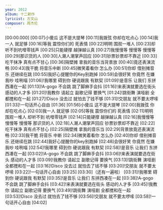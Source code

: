 ```yaml
---
year: 2012
album: 十二新作
lyricist: 方文山
composer: 周杰伦
---
```

[00:00.000]
[00:07]小傻瓜 这不是大提琴
[00:11]我拨弦 你却在吃点心
[00:14]我一人 就足够
[00:16]等我 震惊你们的 死表情
[00:22]明明 围观一堆人
[00:23]却听不到吭噔零钱声
[00:25]只能硬撑 越弹越认真
[00:27]我慢慢等 慢慢等 慢慢等
[00:29]那识货的人
[00:30]人潮人潮掌声回应
[00:31]钞票钞票却不靠近
[00:33]吃干抹净 真有点不甘心
[00:36]隔壁摊 拿我的音乐当背景放
[00:40]竟还表演流畅
[00:43]我干脆 将音乐中断
[00:45]微笑着看你 怎么办
[00:51]你却 借别摊音乐 还继续在跳
[00:55]我好心提醒你的Key别跑掉
[00:59]会很好笑 你竟然 在嫌我吵 哇咧喵
[01:06]!我哪里 碍到你 硬说跟我 有默契
[01:09]!是音乐 让我们 东拼西凑在一起
[01:13]!A-gogo 不会跳 跳了脚麻手会抖
[01:16]!来表演就要选在街头 感动的人才多
[01:20]!我教你 请起立 副歌记得 要换气
[01:24]!跳街舞 演哑剧 全都搅和在一起
[01:27]!Disco 没去过 就怕去了钱不够
[01:31]!交朋友 就不要太啰嗦
[01:33]!一句话开心自由
[01:36]
[01:56]小傻瓜 这不是大提琴
[02:00]我拨弦 你却在吃点心
[02:03]我一人 就足够
[02:05]等我 震惊你们的 死表情
[02:11]明明 围观一堆人 却听不到 吭噔零钱声
[02:14]只能硬撑 越弹越认真
[02:16]我慢慢等 慢慢等 慢慢等 那识货的人
[02:18]人潮人潮掌声回应 钞票钞票却不靠近
[02:22]吃干抹净 真有点不甘心
[02:25]隔壁摊 拿我的音乐当
[02:29]背景放竟还表演流畅
[02:33]我干脆 将音乐 中断
[02:34]微笑着看你 怎么办
[02:40]你却 借别摊音乐 还继续在跳
[02:44]我好心提醒你的key别跑掉
[02:48]会很好笑 你竟然 在嫌我吵 哇咧喵
[02:54]!我哪里 碍到你 硬说跟我 有默契
[02:58]!是音乐 让我们 东拼西凑在一起
[03:02]!A-gogo 不会跳 跳了脚麻手会抖
[03:06]!来表演就要选在街头 感动的人才多
[03:09]!我教你 请起立 副歌记得 要换气
[03:13]!跳街舞 演哑剧 全都搅和在一起
[03:16]!Disco 没去过 就怕去了钱不够
[03:20]!交朋友 就不要太啰嗦
[03:22]!一句话开心自由
[03:25]
[03:30]（还有一遍啦）
[03:31]!我哪里 碍到你 硬说跟我 有默契
[03:35]!是音乐 让我们 东拼西凑在一起
[03:38]!A-gogo 不会跳 跳了脚麻手会抖
[03:42]!来表演就要选在街头 感动的人才多
[03:45]!我教你 请起立 副歌记得 要换气
[03:49]!跳街舞 演哑剧 全都搅和在一起
[03:53]!Disco 没去过 就怕去了钱不够
[03:56]!交朋友 就不要太啰嗦
[03:58]!一句话开心自由
[04:02]